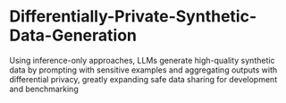 # Differentially-Private-Synthetic-Data-Generation
Using inference-only approaches, LLMs generate high-quality synthetic data by prompting with sensitive examples and aggregating outputs with differential privacy, greatly expanding safe data sharing for development and benchmarking
